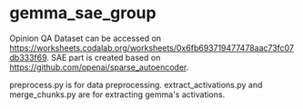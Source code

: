 # gemma_sae_group

Opinion QA Dataset can be accessed on https://worksheets.codalab.org/worksheets/0x6fb693719477478aac73fc07db333f69.
SAE part is created based on https://github.com/openai/sparse_autoencoder.

preprocess.py is for data preprocessing. extract_activations.py and merge_chunks.py are for extracting gemma's activations.
